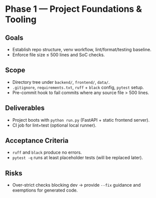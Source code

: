 # Phase 1 — Project Foundations & Tooling

## Goals
- Establish repo structure, venv workflow, lint/format/testing baseline.
- Enforce file size ≤ 500 lines and SoC checks.

## Scope
- Directory tree under `backend/`, `frontend/`, `data/`.
- `.gitignore`, `requirements.txt`, `ruff` + `black` config, `pytest` setup.
- Pre-commit hook to fail commits where any source file > 500 lines.

## Deliverables
- Project boots with `python run.py` (FastAPI + static frontend server).
- CI job for lint+test (optional local runner).

## Acceptance Criteria
- `ruff` and `black` produce no errors.
- `pytest -q` runs at least placeholder tests (will be replaced later).

## Risks
- Over-strict checks blocking dev → provide `--fix` guidance and exemptions for generated code.
